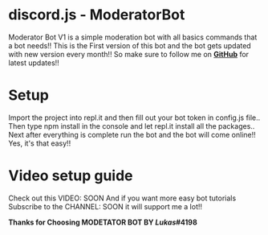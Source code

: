 # discord.js - ModeratorBot
Moderator Bot V1 is a simple moderation bot with all basics commands that a bot needs!! This is the First version of this bot and the bot gets updated with new version every month!! So make sure to follow me on **[GitHub](https://github.com/LuxuryLukaas)** for latest updates!!

# Setup
Import the project into repl.it and then fill out your bot token in config.js file.. Then type npm install in the console and let repl.it install all the packages..
Next after everything is complete run the bot and the bot will come online!! Yes, it's that easy!!

# Video setup guide
Check out this VIDEO: SOON
And if you want more easy bot tutorials Subscribe to the CHANNEL: SOON it will support me a lot!!

**Thanks for Choosing MODETATOR BOT BY _$Lukas$_#4198**